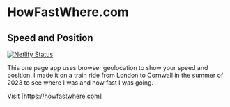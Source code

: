 # HowFastWhere.com

## Speed and Position

[![Netlify Status](https://api.netlify.com/api/v1/badges/233df69e-9599-4408-ae8f-038afbcc9a75/deploy-status)](https://app.netlify.com/sites/howfastwhere/deploys)

This one page app uses browser geolocation to show your speed and position.
I made it on a train ride from London to Cornwall in the summer of 2023 to see where I was and how fast I was going.

Visit [https://howfastwhere.com]

